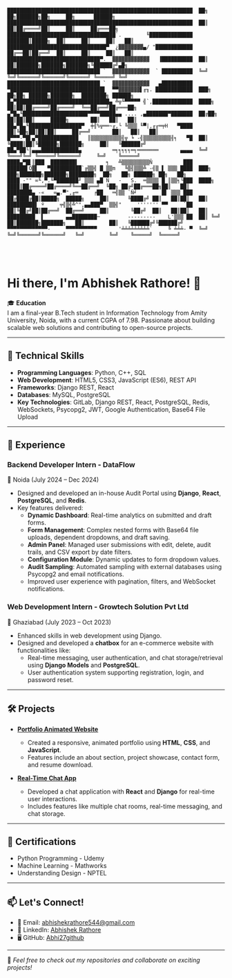 ```
████████████████████████████████████████████████████████████  ██╗  ██╗███████╗██╗     ██╗      ██████╗
████████████████████████████████████████████████████████████  ██║  ██║██╔════╝██║     ██║     ██╔═══██╗
███████████████████████████████████`.        ╙██████████████  ███████║█████╗  ██║     ██║     ██║   ██║
████████████████████████████████▀  ¿▓▓▓▓▓▓▓▓▄/ "████████████  ██╔══██║██╔══╝  ██║     ██║     ██║   ██║
██████████████████████████████▀.  ▓▓▓▓▓▓▓▓▓▓▓▓   ▐██████████  ██║  ██║███████╗███████╗███████╗╚██████╔╝▄█╗
██████████████████████████████ `  ▓▓▓▓▓▓▓▓▓▓▓▓  ` ██████████  ╚═╝  ╚═╝╚══════╝╚══════╝╚══════╝ ╚═════╝ ╚═╝
██████████████████████████████ `  ▓▓▓▓▓▓▓▓▓▓▓▓   ▄██████████
▀██████████████████████████████▌  ▀▀▓▓▓▓▓▓▓▌╓╖. ████████████  ███╗   ██╗██╗ ██████╗███████╗  ████████╗ ██████╗
█▄▀██████████████████████████████▄ ╩╦╙▀▀▀▀▀ ╣`,█████████████  ████╗  ██║██║██╔════╝██╔════╝  ╚══██╔══╝██╔═══██╗
▄▀█▄╙█████████████████████▀▀▀▀█████▄▄ .... ,▄███████▀███████  ██╔██╗ ██║██║██║     █████╗       ██║   ██║   ██║
██▄▀█▄╙█████████████████▀  ╪╢%╦══~╓,└ ╚▒▒▒ ╙▀|,╓╓═╤H   ▀████  ██║╚██╗██║██║██║     ██╔══╝       ██║   ██║   ██║
█▀▀▀-▀█▌▄▀█████████████   ║▒▒▒▒▒▒▒▒▒▒╢╦ ╘ -╣▒▒▒▒▒▒▒▒▒╢╕   ▀█  ██║ ╚████║██║╚██████╗███████╗     ██║   ╚██████╔╝
██▄▀██└║▄▄▄████████████▄          ═╕╕╕╕╕═╕═══════       ▄▄▄▄  ╚═╝  ╚═══╝╚═╝ ╚═════╝╚══════╝     ╚═╝    ╚═════╝
████▄▀█▌║███  ████████▌         ╕   ╩▒▒▒▒▒▒▒▒▒Ñ          ███
██████▌Ö▓▌   ▀██████████`╔▒▒╣ █ ▒▒m   ╚▒╢▒▒▒╩ -╣▒ ▌ ▒▒▒ ████  ███╗   ███╗███████╗███████╗████████╗  ██╗   ██╗ ██████╗ ██╗   ██╗
████ -"" ∞╙,▀.╙▀███████╜ ▒▒▒ ▄█ Ñ   -   S.  ═▒▒▒▒ █ ║▒▒╕└███  ████╗ ████║██╔════╝██╔════╝╚══██╔══╝  ╚██╗ ██╔╝██╔═══██╗██║   ██║
████████▄ -«   ∞▄.▀",╓═     ╒██   ═╣▒▒ `Ñ╛        █▌ ▒▒▒ ███  ██╔████╔██║█████╗  █████╗     ██║      ╚████╔╝ ██║   ██║██║   ██║
█████████▌ º     ╤╣▒╣╩^",▄▄███▀  ▒▒╣"     ''''''' ▀▀     `██  ██║╚██╔╝██║██╔══╝  ██╔══╝     ██║       ╚██╔╝  ██║   ██║██║   ██║
█████████  ▌       ▄▄████████─         ---------    L'▒▒▒ ██  ██║ ╚═╝ ██║███████╗███████╗   ██║        ██║   ╚██████╔╝╚██████╔╝
▀▀▀▀▀▀▀▀▀▀▀▀▀-     ▀▀▀▀▀▀▀▀▀▀       '╧╧╧╧╧╧╧╧╧`     ╚ ╧╧╧- ▀  ╚═╝     ╚═╝╚══════╝╚══════╝   ╚═╝        ╚═╝    ╚═════╝  ╚═════╝
```

<br><br>     

# Hi there, I'm Abhishek Rathore! 👋

🎓 **Education**  
I am a final-year B.Tech student in Information Technology from Amity University, Noida, with a current CGPA of 7.98. Passionate about building scalable web solutions and contributing to open-source projects.

---

## 🔧 **Technical Skills**
- **Programming Languages**: Python, C++, SQL  
- **Web Development**: HTML5, CSS3, JavaScript (ES6), REST API  
- **Frameworks**: Django REST, React  
- **Databases**: MySQL, PostgreSQL  
- **Key Technologies**: GitLab, Django REST, React, PostgreSQL, Redis, WebSockets, Psycopg2, JWT, Google Authentication, Base64 File Upload  

---

## 💼 **Experience**
### **Backend Developer Intern** - DataFlow  
📍 Noida (July 2024 – Dec 2024)  
- Designed and developed an in-house Audit Portal using **Django**, **React**, **PostgreSQL**, and **Redis**.
- Key features delivered:
  - **Dynamic Dashboard**: Real-time analytics on submitted and draft forms.
  - **Form Management**: Complex nested forms with Base64 file uploads, dependent dropdowns, and draft saving.
  - **Admin Panel**: Managed user submissions with edit, delete, audit trails, and CSV export by date filters.
  - **Configuration Module**: Dynamic updates to form dropdown values.
  - **Audit Sampling**: Automated sampling with external databases using Psycopg2 and email notifications.
  - Improved user experience with pagination, filters, and WebSocket notifications.

### **Web Development Intern** - Growtech Solution Pvt Ltd  
📍 Ghaziabad (July 2023 – Oct 2023)  
- Enhanced skills in web development using Django.
- Designed and developed a **chatbox** for an e-commerce website with functionalities like:
  - Real-time messaging, user authentication, and chat storage/retrieval using **Django Models** and **PostgreSQL**.
  - User authentication system supporting registration, login, and password reset.

---

## 🛠 **Projects**
- **[Portfolio Animated Website](#)**  
  - Created a responsive, animated portfolio using **HTML**, **CSS**, and **JavaScript**.
  - Features include an about section, project showcase, contact form, and resume download.

- **[Real-Time Chat App](#)**  
  - Developed a chat application with **React** and **Django** for real-time user interactions.
  - Includes features like multiple chat rooms, real-time messaging, and chat storage.

---

## 📜 **Certifications**
- Python Programming - Udemy  
- Machine Learning - Mathworks  
- Understanding Design - NPTEL  

---

## 📫 **Let's Connect!**
- 📧 Email: [abhishekrathore544@gmail.com](mailto:abhishekrathore544@gmail.com)  
- 💼 LinkedIn: [Abhishek Rathore](https://www.linkedin.com/in/abhishek-rathore-258a231ba/)  
- 🖥 GitHub: [Abhi27github](https://github.com/Abhi27github)  

---

🚀 *Feel free to check out my repositories and collaborate on exciting projects!*
